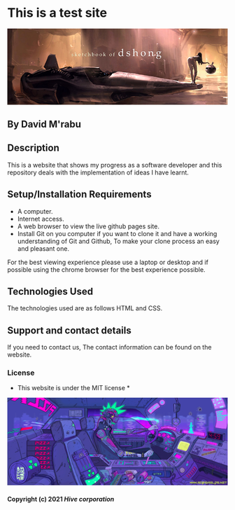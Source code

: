 # This is a test site

<img src ="images/spacecraft.jpg" alt ="A spacecraft">

## By **David M'rabu**

## Description

This is a website that shows my progress as a software developer and this repository deals with the implementation of ideas I have learnt.  

## Setup/Installation Requirements

* A computer.
* Internet access.
* A web browser to view the live github pages site.
* Install Git on you computer if you want to clone it and have a working understanding of Git and Github, To make your clone process an easy and pleasant one.


For the best viewing experience please use a laptop or desktop and if possible using the chrome browser for the best experience possible.


## Technologies Used

The technologies used are as follows HTML and CSS.

## Support and contact details

If you need to contact us, The contact information can be found on the website.

### License

* This website is under the MIT license *

<img src="images/cyberpunk.gif" alt="Cyberpunk driving a car">

#### Copyright (c) 2021 *Hive corporation*